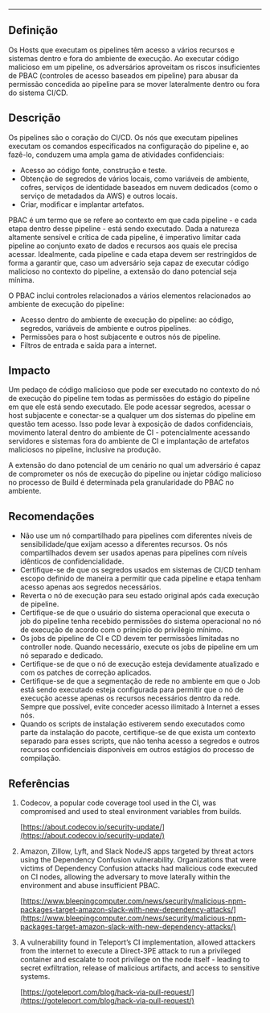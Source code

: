 
---
## Definição

Os Hosts que executam os pipelines têm acesso a vários recursos e sistemas dentro e fora do ambiente de execução. Ao executar código malicioso em um pipeline, os adversários aproveitam os riscos insuficientes de PBAC (controles de acesso baseados em pipeline) para abusar da permissão concedida ao pipeline para se mover lateralmente dentro ou fora do sistema CI/CD.

## Descrição

Os pipelines são o coração do CI/CD. Os nós que executam pipelines executam os comandos especificados na configuração do pipeline e, ao fazê-lo, conduzem uma ampla gama de atividades confidenciais:



* Acesso ao código fonte, construção e teste.
* Obtenção de segredos de vários locais, como variáveis de ambiente, cofres, serviços de identidade baseados em nuvem dedicados (como o serviço de metadados da AWS) e outros locais.
* Criar, modificar e implantar artefatos.

PBAC é um termo que se refere ao contexto em que cada pipeline - e cada etapa dentro desse pipeline - está sendo executado. Dada a natureza altamente sensível e crítica de cada pipeline, é imperativo limitar cada pipeline ao conjunto exato de dados e recursos aos quais ele precisa acessar. Idealmente, cada pipeline e cada etapa devem ser restringidos de forma a garantir que, caso um adversário seja capaz de executar código malicioso no contexto do pipeline, a extensão do dano potencial seja mínima.

O PBAC inclui controles relacionados a vários elementos relacionados ao ambiente de execução do pipeline:



* Acesso dentro do ambiente de execução do pipeline: ao código, segredos, variáveis de ambiente e outros pipelines.
* Permissões para o host subjacente e outros nós de pipeline.
* Filtros de entrada e saída para a internet.

## Impacto

Um pedaço de código malicioso que pode ser executado no contexto do nó de execução do pipeline tem todas as permissões do estágio do pipeline em que ele está sendo executado. Ele pode acessar segredos, acessar o host subjacente e conectar-se a qualquer um dos sistemas do pipeline em questão tem acesso. Isso pode levar à exposição de dados confidenciais, movimento lateral dentro do ambiente de CI - potencialmente acessando servidores e sistemas fora do ambiente de CI e implantação de artefatos maliciosos no pipeline, inclusive na produção.

A extensão do dano potencial de um cenário no qual um adversário é capaz de comprometer os nós de execução do pipeline ou injetar código malicioso no processo de Build é determinada pela granularidade do PBAC no ambiente.


## Recomendações



* Não use um nó compartilhado para pipelines com diferentes níveis de sensibilidade/que exijam acesso a diferentes recursos. Os nós compartilhados devem ser usados apenas para pipelines com níveis idênticos de confidencialidade.
* Certifique-se de que os segredos usados em sistemas de CI/CD tenham escopo definido de maneira a permitir que cada pipeline e etapa tenham acesso apenas aos segredos necessários.
* Reverta o nó de execução para seu estado original após cada execução de pipeline.
* Certifique-se de que o usuário do sistema operacional que executa o job do pipeline tenha recebido permissões do sistema operacional no nó de execução de acordo com o princípio do privilégio mínimo.
* Os jobs de pipeline de CI e CD devem ter permissões limitadas no controller node. Quando necessário, execute os jobs de pipeline em um nó separado e dedicado.
* Certifique-se de que o nó de execução esteja devidamente atualizado e com os patches de correção aplicados.
* Certifique-se de que a segmentação de rede no ambiente em que o Job está sendo executado esteja configurada para permitir que o nó de execução acesse apenas os recursos necessários dentro da rede. Sempre que possível, evite conceder acesso ilimitado à Internet a esses nós.
* Quando os scripts de instalação estiverem sendo executados como parte da instalação do pacote, certifique-se de que exista um contexto separado para esses scripts, que não tenha acesso a segredos e outros recursos confidenciais disponíveis em outros estágios do processo de compilação.

## Referências



1. Codecov, a popular code coverage tool used in the CI, was compromised and used to steal environment variables from builds.

    [https://about.codecov.io/security-update/](https://about.codecov.io/security-update/)

2. Amazon, Zillow, Lyft, and Slack NodeJS apps targeted by threat actors using the Dependency Confusion vulnerability. Organizations that were victims of Dependency Confusion attacks had malicious code executed on CI nodes, allowing the adversary to move laterally within the environment and abuse insufficient PBAC.

    [https://www.bleepingcomputer.com/news/security/malicious-npm-packages-target-amazon-slack-with-new-dependency-attacks/](https://www.bleepingcomputer.com/news/security/malicious-npm-packages-target-amazon-slack-with-new-dependency-attacks/)

3. A vulnerability found in Teleport’s CI implementation, allowed attackers from the internet to execute a Direct-3PE attack to run a privileged container and escalate to root privilege on the node itself - leading to secret exfiltration, release of malicious artifacts, and access to sensitive systems.

    [https://goteleport.com/blog/hack-via-pull-request/](https://goteleport.com/blog/hack-via-pull-request/)

